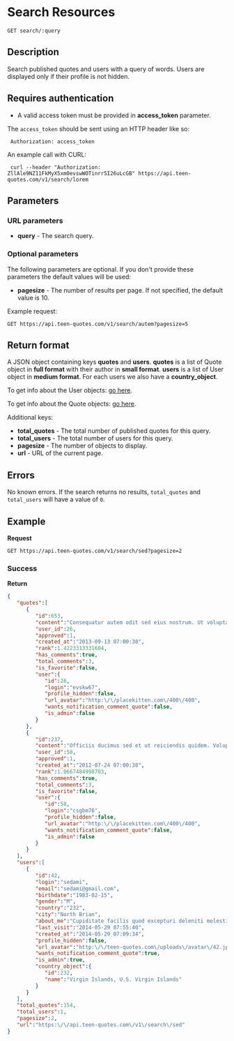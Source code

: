 # Search Resources

    GET search/:query

## Description
Search published quotes and users with a query of words. Users are displayed only if their profile is not hidden.

## Requires authentication
* A valid access token must be provided in **access_token** parameter.

The `access_token` should be sent using an HTTP header like so:

     Authorization: access_token

An example call with CURL:

     curl --header "Authorization: ZllAle9NZ11FkMyX5xm0evswWOTinrr5I26uLcGB" https://api.teen-quotes.com/v1/search/lorem

## Parameters
### URL parameters

- **query** - The search query.

### Optional parameters
The following parameters are optional. If you don't provide these parameters the default values will be used:

- **pagesize** - The number of results per page. If not specified, the default value is 10.

Example request:

    GET https://api.teen-quotes.com/v1/search/autem?pagesize=5

## Return format
A JSON object containing keys **quotes** and **users**. **quotes** is a list of Quote object in **full format** with their author in **small format**. **users** is a list of User object in **medium format**. For each users we also have a **country_object**.

To get info about the User objects: [go here](https://github.com/TeenQuotes/api-documentation/blob/master/endpoints/users/GET_users_search_query.md#return-format).

To get info about the Quote objects: [go here](https://github.com/TeenQuotes/api-documentation/blob/master/endpoints/quotes/GET_quotes_search_query.md#return-format).

Additional keys:

- **total_quotes** - The total number of published quotes for this query.
- **total_users** - The total number of users for this query.
- **pagesize** - The number of objects to display.
- **url** - URL of the current page.

## Errors
No known errors. If the search returns no results, `total_quotes` and `total_users` will have a value of `0`.

## Example
**Request**

    GET https://api.teen-quotes.com/v1/search/sed?pagesize=2

### Success
**Return**
``` json
{
   "quotes":[
      {
         "id":653,
         "content":"Consequatur autem odit sed eius nostrum. Ut voluptatem sed voluptatum quisquam laborum nesciunt. Modi cumque neque sed id ea architecto. Quis dolor impedit autem doloribus. Maiores sed voluptatem dolorem voluptatem sunt sit.",
         "user_id":26,
         "approved":1,
         "created_at":"2013-09-13 07:00:38",
         "rank":1.4223313331604,
         "has_comments":true,
         "total_comments":3,
         "is_favorite":false,
         "user":{
            "id":26,
            "login":"evskw67",
            "profile_hidden":false,
            "url_avatar":"http:\/\/placekitten.com\/400\/400",
            "wants_notification_comment_quote":false,
            "is_admin":false
         }
      },
      {
         "id":237,
         "content":"Officiis ducimus sed et ut reiciendis quidem. Voluptatibus sed labore vitae voluptatem ipsa. Aut delectus adipisci doloribus dolores suscipit est blanditiis. Sed veritatis impedit suscipit aspernatur eius. Velit praesentium deleniti expedita ex velit qui nam.",
         "user_id":58,
         "approved":1,
         "created_at":"2012-07-24 07:00:38",
         "rank":1.0667484998703,
         "has_comments":true,
         "total_comments":3,
         "is_favorite":false,
         "user":{
            "id":58,
            "login":"csgbm76",
            "profile_hidden":false,
            "url_avatar":"http:\/\/placekitten.com\/400\/400",
            "wants_notification_comment_quote":false,
            "is_admin":false
         }
      }
   ],
   "users":[
      {
         "id":42,
         "login":"sedami",
         "email":"sedami@gmail.com",
         "birthdate":"1983-02-15",
         "gender":"M",
         "country":"232",
         "city":"North Brian",
         "about_me":"Cupiditate facilis quod excepturi deleniti molestias natus voluptas. Nesciunt voluptas molestiae molestias aperiam placeat et. Ipsa dolores dolore fugiat sequi molestiae suscipit atque.",
         "last_visit":"2014-05-29 07:55:40",
         "created_at":"2014-05-29 07:09:34",
         "profile_hidden":false,
         "url_avatar":"http:\/\/teen-quotes.com\/uploads\/avatar\/42.jpg",
         "wants_notification_comment_quote":true,
         "is_admin":true,
         "country_object":{
            "id":232,
            "name":"Virgin Islands, U.S. Virgin Islands"
         }
      }
   ],
   "total_quotes":154,
   "total_users":1,
   "pagesize":2,
   "url":"https:\/\/api.teen-quotes.com\/v1\/search\/sed"
}
```